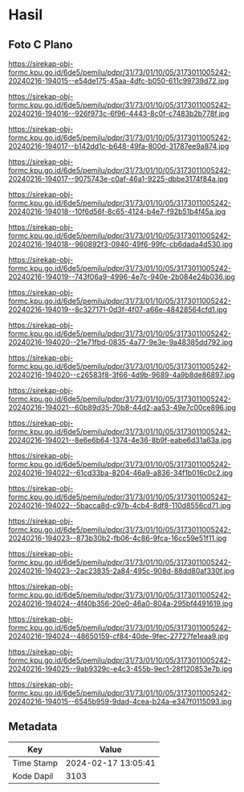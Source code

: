 # Hasil

## Foto C Plano

https://sirekap-obj-formc.kpu.go.id/6de5/pemilu/pdpr/31/73/01/10/05/3173011005242-20240216-194015--e54de175-45aa-4dfc-b050-611c99739d72.jpg

https://sirekap-obj-formc.kpu.go.id/6de5/pemilu/pdpr/31/73/01/10/05/3173011005242-20240216-194016--926f973c-6f96-4443-8c0f-c7483b2b778f.jpg

https://sirekap-obj-formc.kpu.go.id/6de5/pemilu/pdpr/31/73/01/10/05/3173011005242-20240216-194017--b142dd1c-b648-49fa-800d-31787ee9a874.jpg

https://sirekap-obj-formc.kpu.go.id/6de5/pemilu/pdpr/31/73/01/10/05/3173011005242-20240216-194017--9075743e-c0af-46a1-9225-dbbe3174f84a.jpg

https://sirekap-obj-formc.kpu.go.id/6de5/pemilu/pdpr/31/73/01/10/05/3173011005242-20240216-194018--10f6d56f-8c65-4124-b4e7-f92b51b4f45a.jpg

https://sirekap-obj-formc.kpu.go.id/6de5/pemilu/pdpr/31/73/01/10/05/3173011005242-20240216-194018--960892f3-0940-49f6-99fc-cb6dada4d530.jpg

https://sirekap-obj-formc.kpu.go.id/6de5/pemilu/pdpr/31/73/01/10/05/3173011005242-20240216-194019--743f06a9-4996-4e7c-940e-2b084e24b036.jpg

https://sirekap-obj-formc.kpu.go.id/6de5/pemilu/pdpr/31/73/01/10/05/3173011005242-20240216-194019--8c327171-0d3f-4f07-a66e-48428564cfd1.jpg

https://sirekap-obj-formc.kpu.go.id/6de5/pemilu/pdpr/31/73/01/10/05/3173011005242-20240216-194020--21e71fbd-0835-4a77-9e3e-9a48385dd792.jpg

https://sirekap-obj-formc.kpu.go.id/6de5/pemilu/pdpr/31/73/01/10/05/3173011005242-20240216-194020--c26583f8-3f66-4d9b-9689-4a9b8de86897.jpg

https://sirekap-obj-formc.kpu.go.id/6de5/pemilu/pdpr/31/73/01/10/05/3173011005242-20240216-194021--60b89d35-70b8-44d2-aa53-49e7c00ce896.jpg

https://sirekap-obj-formc.kpu.go.id/6de5/pemilu/pdpr/31/73/01/10/05/3173011005242-20240216-194021--8e6e6b64-1374-4e36-8b9f-eabe6d31a63a.jpg

https://sirekap-obj-formc.kpu.go.id/6de5/pemilu/pdpr/31/73/01/10/05/3173011005242-20240216-194022--61cd33ba-8204-46a9-a836-34f1b016c0c2.jpg

https://sirekap-obj-formc.kpu.go.id/6de5/pemilu/pdpr/31/73/01/10/05/3173011005242-20240216-194022--5bacca8d-c97b-4cb4-8df8-110d8556cd71.jpg

https://sirekap-obj-formc.kpu.go.id/6de5/pemilu/pdpr/31/73/01/10/05/3173011005242-20240216-194023--873b30b2-fb06-4c86-9fca-16cc59e51f11.jpg

https://sirekap-obj-formc.kpu.go.id/6de5/pemilu/pdpr/31/73/01/10/05/3173011005242-20240216-194023--2ac23835-2a84-495c-908d-88dd80af330f.jpg

https://sirekap-obj-formc.kpu.go.id/6de5/pemilu/pdpr/31/73/01/10/05/3173011005242-20240216-194024--4f40b356-20e0-46a0-804a-295bf4491619.jpg

https://sirekap-obj-formc.kpu.go.id/6de5/pemilu/pdpr/31/73/01/10/05/3173011005242-20240216-194024--48650159-cf84-40de-9fec-27727fe1eaa9.jpg

https://sirekap-obj-formc.kpu.go.id/6de5/pemilu/pdpr/31/73/01/10/05/3173011005242-20240216-194025--9ab9329c-e4c3-455b-9ec1-28f120853e7b.jpg

https://sirekap-obj-formc.kpu.go.id/6de5/pemilu/pdpr/31/73/01/10/05/3173011005242-20240216-194015--6545b959-9dad-4cea-b24a-e347f0115093.jpg


## Metadata

| Key        | Value               |
| ---------- | ------------------- |
| Time Stamp | 2024-02-17 13:05:41 |
| Kode Dapil | 3103                |



